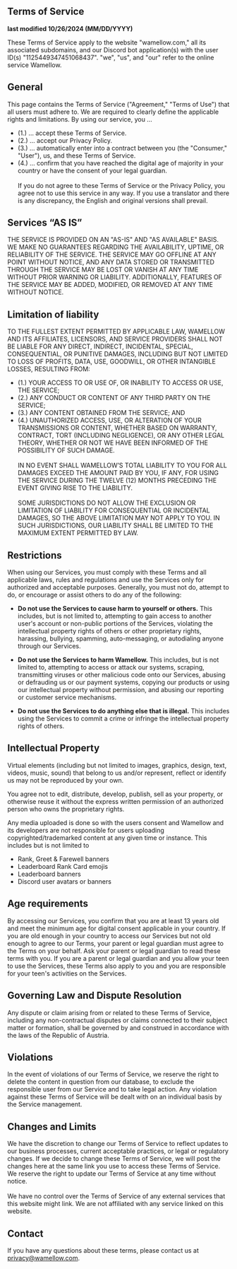 ## Terms of Service
**last modified 10/26/2024 (MM/DD/YYYY)**
<br />

These Terms of Service apply to the website "wamellow.com," all its associated subdomains, and our Discord bot application(s) with the user ID(s) "1125449347451068437".
"we", "us", and "our" refer to the online service Wamellow.

## General
This page contains the Terms of Service ("Agreement," "Terms of Use") that all users must adhere to. We are required to clearly define the applicable rights and limitations. By using our service, you …
* (1.) … accept these Terms of Service.
* (2.) … accept our Privacy Policy.
* (3.) … automatically enter into a contract between you (the "Consumer," "User"), us, and these Terms of Service.
* (4.) … confirm that you have reached the digital age of majority in your country or have the consent of your legal guardian.
<br /><br />
If you do not agree to these Terms of Service or the Privacy Policy, you agree not to use this service in any way. If you use a translator and there is any discrepancy, the English and original versions shall prevail.

## Services “AS IS”
THE SERVICE IS PROVIDED ON AN "AS-IS" AND "AS AVAILABLE" BASIS. WE MAKE NO GUARANTEES REGARDING THE AVAILABILITY, UPTIME, OR RELIABILITY OF THE SERVICE. THE SERVICE MAY GO OFFLINE AT ANY POINT WITHOUT NOTICE, AND ANY DATA STORED OR TRANSMITTED THROUGH THE SERVICE MAY BE LOST OR VANISH AT ANY TIME WITHOUT PRIOR WARNING OR LIABILITY. ADDITIONALLY, FEATURES OF THE SERVICE MAY BE ADDED, MODIFIED, OR REMOVED AT ANY TIME WITHOUT NOTICE.

## Limitation of liability
TO THE FULLEST EXTENT PERMITTED BY APPLICABLE LAW, WAMELLOW AND ITS AFFILIATES, LICENSORS, AND SERVICE PROVIDERS SHALL NOT BE LIABLE FOR ANY DIRECT, INDIRECT, INCIDENTAL, SPECIAL, CONSEQUENTIAL, OR PUNITIVE DAMAGES, INCLUDING BUT NOT LIMITED TO LOSS OF PROFITS, DATA, USE, GOODWILL, OR OTHER INTANGIBLE LOSSES, RESULTING FROM:

* (1.) YOUR ACCESS TO OR USE OF, OR INABILITY TO ACCESS OR USE, THE SERVICE;
* (2.) ANY CONDUCT OR CONTENT OF ANY THIRD PARTY ON THE SERVICE;
* (3.) ANY CONTENT OBTAINED FROM THE SERVICE; AND
* (4.) UNAUTHORIZED ACCESS, USE, OR ALTERATION OF YOUR TRANSMISSIONS OR CONTENT, WHETHER BASED ON WARRANTY, CONTRACT, TORT (INCLUDING NEGLIGENCE), OR ANY OTHER LEGAL THEORY, WHETHER OR NOT WE HAVE BEEN INFORMED OF THE POSSIBILITY OF SUCH DAMAGE.
<br /><br />
IN NO EVENT SHALL WAMELLOW’S TOTAL LIABILITY TO YOU FOR ALL DAMAGES EXCEED THE AMOUNT PAID BY YOU, IF ANY, FOR USING THE SERVICE DURING THE TWELVE (12) MONTHS PRECEDING THE EVENT GIVING RISE TO THE LIABILITY.
<br /><br />
SOME JURISDICTIONS DO NOT ALLOW THE EXCLUSION OR LIMITATION OF LIABILITY FOR CONSEQUENTIAL OR INCIDENTAL DAMAGES, SO THE ABOVE LIMITATION MAY NOT APPLY TO YOU. IN SUCH JURISDICTIONS, OUR LIABILITY SHALL BE LIMITED TO THE MAXIMUM EXTENT PERMITTED BY LAW.

## Restrictions
When using our Services, you must comply with these Terms and all applicable laws, rules and regulations and use the Services only for authorized and acceptable purposes. Generally, you must not do, attempt to do, or encourage or assist others to do any of the following:

* **Do not use the Services to cause harm to yourself or others.** This includes, but is not limited to, attempting to gain access to another user's account or non-public portions of the Services, violating the intellectual property rights of others or other proprietary rights, harassing, bullying, spamming, auto-messaging, or autodialing anyone through our Services.

* **Do not use the Services to harm Wamellow.** This includes, but is not limited to, attempting to access or attack our systems, scraping, transmitting viruses or other malicious code onto our Services, abusing or defrauding us or our payment systems, copying our products or using our intellectual property without permission, and abusing our reporting or customer service mechanisms.

* **Do not use the Services to do anything else that is illegal.** This includes using the Services to commit a crime or infringe the intellectual property rights of others.

## Intellectual Property
Virtual elements (including but not limited to images, graphics, design, text, videos, music, sound) that belong to us and/or represent, reflect or identify us may not be reproduced by your own.

You agree not to edit, distribute, develop, publish, sell as your property, or otherwise reuse it without the express written permission of an authorized person who owns the proprietary rights.

Any media uploaded is done so with the users consent and Wamellow and its developers are not responsible for users uploading copyrighted/trademarked content at any given time or instance. This includes but is not limited to
- Rank, Greet & Farewell banners
- Leaderboard Rank Card emojis
- Leaderboard banners
- Discord user avatars or banners

## Age requirements
By accessing our Services, you confirm that you are at least 13 years old and meet the minimum age for digital consent applicable in your country. If you are old enough in your country to access our Services but not old enough to agree to our Terms, your parent or legal guardian must agree to the Terms on your behalf. Ask your parent or legal guardian to read these terms with you. If you are a parent or legal guardian and you allow your teen to use the Services, these Terms also apply to you and you are responsible for your teen's activities on the Services.

## Governing Law and Dispute Resolution
Any dispute or claim arising from or related to these Terms of Service, including any non-contractual disputes or claims connected to their subject matter or formation, shall be governed by and construed in accordance with the laws of the Republic of Austria.

## Violations
In the event of violations of our Terms of Service, we reserve the right to delete the content in question from our database, to exclude the responsible user from our Service and to take legal action. Any violation against these Terms of Service will be dealt with on an individual basis by the Service management.

## Changes and Limits
We have the discretion to change our Terms of Service to reflect updates to our business processes, current acceptable practices, or legal or regulatory changes. If we decide to change these Terms of Service, we will post the changes here at the same link you use to access these Terms of Service. We reserve the right to update our Terms of Service at any time without notice.
<br /><br />
We have no control over the Terms of Service of any external services that this website might link. We are not affiliated with any service linked on this website.

## Contact
If you have any questions about these terms, please contact us at privacy@wamellow.com.
